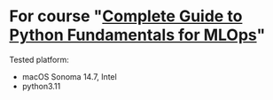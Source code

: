 # For course "[Complete Guide to Python Fundamentals for MLOps](https://www.linkedin.com/learning/complete-guide-to-python-fundamentals-for-mlops/introduction-to-python)"

Tested platform: 
 - macOS Sonoma 14.7, Intel
 - python3.11
